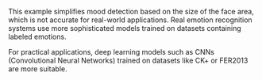 This example simplifies mood detection based on the size of the face area, which is not accurate for real-world applications. Real emotion recognition systems use more sophisticated models trained on datasets containing labeled emotions.<br>

For practical applications, deep learning models such as CNNs (Convolutional Neural Networks) trained on datasets like CK+ or FER2013 are more suitable.
